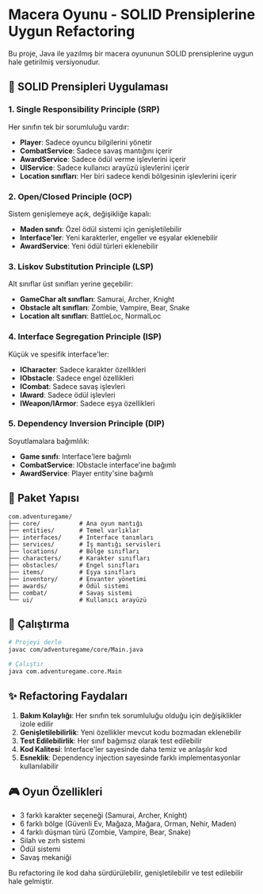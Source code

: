 # Macera Oyunu - SOLID Prensiplerine Uygun Refactoring

Bu proje, Java ile yazılmış bir macera oyununun SOLID prensiplerine uygun hale getirilmiş versiyonudur.

## 🎯 SOLID Prensipleri Uygulaması

### 1. Single Responsibility Principle (SRP)
Her sınıfın tek bir sorumluluğu vardır:

- **Player**: Sadece oyuncu bilgilerini yönetir
- **CombatService**: Sadece savaş mantığını içerir
- **AwardService**: Sadece ödül verme işlevlerini içerir
- **UIService**: Sadece kullanıcı arayüzü işlevlerini içerir
- **Location sınıfları**: Her biri sadece kendi bölgesinin işlevlerini içerir

### 2. Open/Closed Principle (OCP)
Sistem genişlemeye açık, değişikliğe kapalı:

- **Maden sınıfı**: Özel ödül sistemi için genişletilebilir
- **Interface'ler**: Yeni karakterler, engeller ve eşyalar eklenebilir
- **AwardService**: Yeni ödül türleri eklenebilir

### 3. Liskov Substitution Principle (LSP)
Alt sınıflar üst sınıfları yerine geçebilir:

- **GameChar alt sınıfları**: Samurai, Archer, Knight
- **Obstacle alt sınıfları**: Zombie, Vampire, Bear, Snake
- **Location alt sınıfları**: BattleLoc, NormalLoc

### 4. Interface Segregation Principle (ISP)
Küçük ve spesifik interface'ler:

- **ICharacter**: Sadece karakter özellikleri
- **IObstacle**: Sadece engel özellikleri
- **ICombat**: Sadece savaş işlevleri
- **IAward**: Sadece ödül işlevleri
- **IWeapon/IArmor**: Sadece eşya özellikleri

### 5. Dependency Inversion Principle (DIP)
Soyutlamalara bağımlılık:

- **Game sınıfı**: Interface'lere bağımlı
- **CombatService**: IObstacle interface'ine bağımlı
- **AwardService**: Player entity'sine bağımlı

## 📁 Paket Yapısı

```
com.adventuregame/
├── core/           # Ana oyun mantığı
├── entities/       # Temel varlıklar
├── interfaces/     # Interface tanımları
├── services/       # İş mantığı servisleri
├── locations/      # Bölge sınıfları
├── characters/     # Karakter sınıfları
├── obstacles/      # Engel sınıfları
├── items/          # Eşya sınıfları
├── inventory/      # Envanter yönetimi
├── awards/         # Ödül sistemi
├── combat/         # Savaş sistemi
└── ui/             # Kullanıcı arayüzü
```

## 🚀 Çalıştırma

```bash
# Projeyi derle
javac com/adventuregame/core/Main.java

# Çalıştır
java com.adventuregame.core.Main
```

## ✨ Refactoring Faydaları

1. **Bakım Kolaylığı**: Her sınıfın tek sorumluluğu olduğu için değişiklikler izole edilir
2. **Genişletilebilirlik**: Yeni özellikler mevcut kodu bozmadan eklenebilir
3. **Test Edilebilirlik**: Her sınıf bağımsız olarak test edilebilir
4. **Kod Kalitesi**: Interface'ler sayesinde daha temiz ve anlaşılır kod
5. **Esneklik**: Dependency injection sayesinde farklı implementasyonlar kullanılabilir

## 🎮 Oyun Özellikleri

- 3 farklı karakter seçeneği (Samurai, Archer, Knight)
- 6 farklı bölge (Güvenli Ev, Mağaza, Mağara, Orman, Nehir, Maden)
- 4 farklı düşman türü (Zombie, Vampire, Bear, Snake)
- Silah ve zırh sistemi
- Ödül sistemi
- Savaş mekaniği

Bu refactoring ile kod daha sürdürülebilir, genişletilebilir ve test edilebilir hale gelmiştir.

